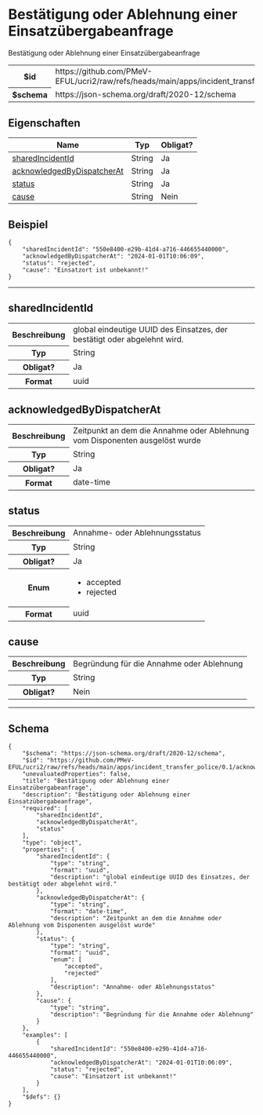 

# Bestätigung oder Ablehnung einer Einsatzübergabeanfrage

<p>Bestätigung oder Ablehnung einer Einsatzübergabeanfrage</p>

<table>
<tbody>
<tr><th>$id</th><td>https://github.com/PMeV-EFUL/ucri2/raw/refs/heads/main/apps/incident_transfer_police/0.1/acknowledgement.schema.json</td></tr>
<tr><th>$schema</th><td>https://json-schema.org/draft/2020-12/schema</td></tr>
</tbody>
</table>

## Eigenschaften

<table class="jssd-properties-table"><thead><tr><th colspan="2">Name</th><th>Typ</th><th>Obligat?</th></tr></thead><tbody><tr><td colspan="2"><a href="#sharedincidentid">sharedIncidentId</a></td><td>String</td><td>Ja</td></tr><tr><td colspan="2"><a href="#acknowledgedbydispatcherat">acknowledgedByDispatcherAt</a></td><td>String</td><td>Ja</td></tr><tr><td colspan="2"><a href="#status">status</a></td><td>String</td><td>Ja</td></tr><tr><td colspan="2"><a href="#cause">cause</a></td><td>String</td><td>Nein</td></tr></tbody></table>


## Beispiel



```
{
    "sharedIncidentId": "550e8400-e29b-41d4-a716-446655440000",
    "acknowledgedByDispatcherAt": "2024-01-01T10:06:09",
    "status": "rejected",
    "cause": "Einsatzort ist unbekannt!"
}
```



<hr />


## sharedIncidentId


<table class="jssd-property-table">
  <tbody>
    <tr>
      <th>Beschreibung</th>
      <td colspan="2">global eindeutige UUID des Einsatzes, der bestätigt oder abgelehnt wird.</td>
    </tr>
    <tr><th>Typ</th><td colspan="2">String</td></tr>
    <tr>
      <th>Obligat?</th>
      <td colspan="2">Ja</td>
    </tr>
    <tr>
      <th>Format</th>
      <td colspan="2">uuid</td>
    </tr>
  </tbody>
</table>




## acknowledgedByDispatcherAt


<table class="jssd-property-table">
  <tbody>
    <tr>
      <th>Beschreibung</th>
      <td colspan="2">Zeitpunkt an dem die Annahme oder Ablehnung vom Disponenten ausgelöst wurde</td>
    </tr>
    <tr><th>Typ</th><td colspan="2">String</td></tr>
    <tr>
      <th>Obligat?</th>
      <td colspan="2">Ja</td>
    </tr>
    <tr>
      <th>Format</th>
      <td colspan="2">date-time</td>
    </tr>
  </tbody>
</table>




## status


<table class="jssd-property-table">
  <tbody>
    <tr>
      <th>Beschreibung</th>
      <td colspan="2">Annahme- oder Ablehnungsstatus</td>
    </tr>
    <tr><th>Typ</th><td colspan="2">String</td></tr>
    <tr>
      <th>Obligat?</th>
      <td colspan="2">Ja</td>
    </tr>
    <tr>
      <th>Enum</th>
      <td colspan="2"><ul><li>accepted</li><li>rejected</li></ul></td>
    </tr><tr>
      <th>Format</th>
      <td colspan="2">uuid</td>
    </tr>
  </tbody>
</table>




## cause


<table class="jssd-property-table">
  <tbody>
    <tr>
      <th>Beschreibung</th>
      <td colspan="2">Begründung für die Annahme oder Ablehnung</td>
    </tr>
    <tr><th>Typ</th><td colspan="2">String</td></tr>
    <tr>
      <th>Obligat?</th>
      <td colspan="2">Nein</td>
    </tr>
    
  </tbody>
</table>









<hr />

## Schema
```
{
    "$schema": "https://json-schema.org/draft/2020-12/schema",
    "$id": "https://github.com/PMeV-EFUL/ucri2/raw/refs/heads/main/apps/incident_transfer_police/0.1/acknowledgement.schema.json",
    "unevaluatedProperties": false,
    "title": "Bestätigung oder Ablehnung einer Einsatzübergabeanfrage",
    "description": "Bestätigung oder Ablehnung einer Einsatzübergabeanfrage",
    "required": [
        "sharedIncidentId",
        "acknowledgedByDispatcherAt",
        "status"
    ],
    "type": "object",
    "properties": {
        "sharedIncidentId": {
            "type": "string",
            "format": "uuid",
            "description": "global eindeutige UUID des Einsatzes, der bestätigt oder abgelehnt wird."
        },
        "acknowledgedByDispatcherAt": {
            "type": "string",
            "format": "date-time",
            "description": "Zeitpunkt an dem die Annahme oder Ablehnung vom Disponenten ausgelöst wurde"
        },
        "status": {
            "type": "string",
            "format": "uuid",
            "enum": [
                "accepted",
                "rejected"
            ],
            "description": "Annahme- oder Ablehnungsstatus"
        },
        "cause": {
            "type": "string",
            "description": "Begründung für die Annahme oder Ablehnung"
        }
    },
    "examples": [
        {
            "sharedIncidentId": "550e8400-e29b-41d4-a716-446655440000",
            "acknowledgedByDispatcherAt": "2024-01-01T10:06:09",
            "status": "rejected",
            "cause": "Einsatzort ist unbekannt!"
        }
    ],
    "$defs": {}
}
```


